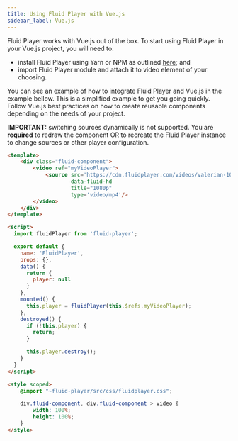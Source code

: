 ```yaml
---
title: Using Fluid Player with Vue.js
sidebar_label: Vue.js
---
```


Fluid Player works with Vue.js out of the box. To start using Fluid Player in your Vue.js project, you will need to:

* install Fluid Player using Yarn or NPM as outlined [here](/docs/integration/quick-setup#integration-using-npm); and
* import Fluid Player module and attach it to video element of your choosing.

You can see an example of how to integrate Fluid Player and Vue.js in the example bellow. This is a simplified example
to get you going quickly. Follow Vue.js best practices on how to create reusable components depending on the needs
of your project.

**IMPORTANT:** switching sources dynamically is not supported. You are **required** to redraw the component OR 
to recreate the Fluid Player instance to change sources or other player configuration. 

```html
<template>
    <div class="fluid-component">
        <video ref="myVideoPlayer">
            <source src='https://cdn.fluidplayer.com/videos/valerian-1080p.mkv'
                    data-fluid-hd
                    title="1080p"
                    type='video/mp4'/>
        </video>
    </div>
</template>

<script>
  import fluidPlayer from 'fluid-player';

  export default {
    name: 'FluidPlayer',
    props: {},
    data() {
      return {
        player: null
      }
    },
    mounted() {
      this.player = fluidPlayer(this.$refs.myVideoPlayer);
    },
    destroyed() {
      if (!this.player) {
        return;
      }

      this.player.destroy();
    }
  }
</script>

<style scoped>
    @import "~fluid-player/src/css/fluidplayer.css";

    div.fluid-component, div.fluid-component > video {
        width: 100%;
        height: 100%;
    }
</style>
```
